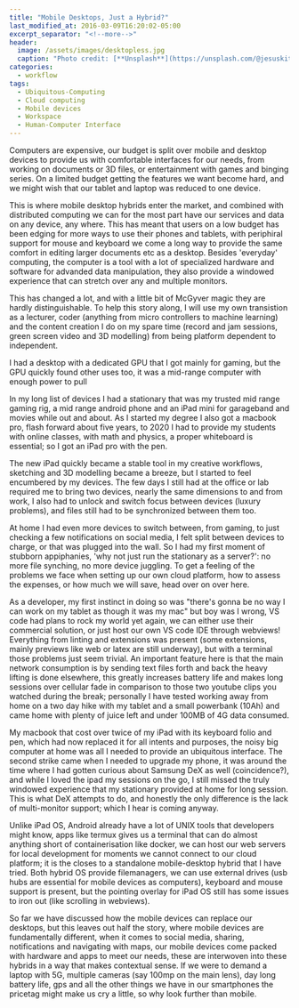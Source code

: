 ```yaml
---
title: "Mobile Desktops, Just a Hybrid?"
last_modified_at: 2016-03-09T16:20:02-05:00
excerpt_separator: "<!--more-->"
header:
  image: /assets/images/desktopless.jpg
  caption: "Photo credit: [**Unsplash**](https://unsplash.com/@jesuskiteque)"
categories:
  - workflow
tags:
  - Ubiquitous-Computing
  - Cloud computing
  - Mobile devices
  - Workspace
  - Human-Computer Interface
---
```

Computers are expensive, our budget is split over mobile and desktop devices to provide us with comfortable interfaces for our needs, from working on documents or 3D files, or entertainment with games and binging series. On a limited budget getting the features we want become hard, and we might wish that our tablet and laptop was reduced to one device.

<!--more--> 

This is where mobile desktop hybrids enter the market, and combined with distributed computing we can for the most part have our services and data on any device, any where. This has meant that users on a low budget has been edging for more ways to use their phones and tablets, with periphiral support for mouse and keyboard we come a long way to provide the same comfort in editing larger documents etc as a desktop. Besides 'everyday' computing, the computer is a tool with a lot of specialized hardware and software for advanded data manipulation, they also provide a windowed experience that can stretch over any and multiple monitors.

This has changed a lot, and with a little bit of McGyver magic they are hardly distinguishable.
To help this story along, I will use my own transistion as a lecturer, coder (anything from micro controllers to machine learning) and the content creation I do on my spare time (record and jam sessions, green screen video and 3D modelling) from being platform dependent to independent.

I had a desktop with a dedicated GPU that I got mainly for gaming, but the GPU quickly found other uses too, it was a mid-range computer with enough power to pull 

In my long list of devices I had a stationary that was my trusted mid range gaming rig, a mid range android phone and an iPad mini for garageband and movies while out and about. As I started my degree I also got a macbook pro, flash forward about five years, to 2020 I had to provide my students with online classes, with math and physics, a proper whiteboard is essential; so I got an iPad pro with the pen.

The new iPad quickly became a stable tool in my creative workflows, sketching and 3D modelling became a breeze, but I started to feel encumbered by my devices. The few days I still had at the office or lab required me to bring two devices, nearly the same dimensions to and from work, I also had to unlock and switch focus between devices (luxury problems), and files still had to be synchronized between them too.

At home I had even more devices to switch between, from gaming, to just checking a few notifications on social media, I felt split between devices to charge, or that was plugged into the wall. So I had my first moment of stubborn appiphanies, 'why not just run the stationary as a server?': no more file synching, no more device juggling. To get a feeling of the problems we face when setting up our own cloud platform, how to assess the expenses, or how much we will save, head over on over here.

As a developer, my first instinct in doing so was "there's gonna be no way I can work on my tablet as though it was my mac" but boy was I wrong, VS code had plans to rock my world yet again, we can either use their commercial solution, or just host our own VS code IDE through webviews! Everything from linting and extensions was present (some extensions, mainly previews like web or latex are still underway), but with a terminal those problems just seem trivial. An important feature here is that the main network consumption is by sending text files forth and back the heavy lifting is done elsewhere, this greatly increases battery life and makes long sessions over cellular fade in comparison to those two youtube clips you watched during the break; personally I have tested working away from home on a two day hike with my tablet and a small powerbank (10Ah) and came home with plenty of juice left and under 100MB of 4G data consumed. 

My macbook that cost over twice of my iPad with its keyboard folio and pen, which had now replaced it for all intents and purposes, the noisy big computer at home was all I needed to provide an ubiquitous interface. The second strike came when I needed to upgrade my phone, it was around the time where I had gotten curious about Samsung DeX as well (coincidence?), and while I loved the ipad my sessions on the go, I still missed the truly windowed experience that my stationary provided at home for long session. This is what DeX attempts to do, and honestly the only difference is the lack of multi-monitor support; which I hear is coming anyway. 

Unlike iPad OS, Android already have a lot of UNIX tools that developers might know, apps like termux gives us a terminal that can do almost anything short of containerisation like docker, we can host our web servers for local development for moments we cannot connect to our cloud platform; it is the closes to a standalone mobile-desktop hybrid that I have tried. Both hybrid OS provide filemanagers, we can use external drives (usb hubs are essential for mobile devices as computers), keyboard and mouse support is present, but the pointing overlay for iPad OS still has some issues to iron out (like scrolling in webviews).

So far we have discussed how the mobile devices can replace our desktops, but this leaves out half the story, where mobile devices are fundamentally different, when it comes to social media, sharing, notifications and navigating with maps, our mobile devices come packed with hardware and apps to meet our needs, these are interwoven into these hybrids in a way that makes contextual sense. If we were to demand a laptop with 5G, multiple cameras (say 100mp on the main lens), day long battery life, gps and all the other things we have in our smartphones the pricetag might make us cry a little, so why look further than mobile.
